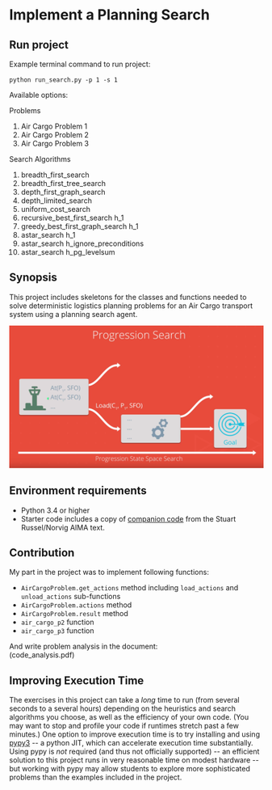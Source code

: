 
# Implement a Planning Search

## Run project
Example terminal command to run project:
```
python run_search.py -p 1 -s 1
```
Available options: <br/>

Problems <br/>
1. Air Cargo Problem 1
2. Air Cargo Problem 2
3. Air Cargo Problem 3

Search Algorithms <br/>
1. breadth_first_search
2. breadth_first_tree_search
3. depth_first_graph_search
4. depth_limited_search
5. uniform_cost_search
6. recursive_best_first_search h_1
7. greedy_best_first_graph_search h_1
8. astar_search h_1
9. astar_search h_ignore_preconditions
10. astar_search h_pg_levelsum


## Synopsis

This project includes skeletons for the classes and functions needed to solve deterministic logistics planning problems for an Air Cargo transport system using a planning search agent.

![Progression air cargo search](images/Progression.PNG)


## Environment requirements
- Python 3.4 or higher
- Starter code includes a copy of [companion code](https://github.com/aimacode) from the Stuart Russel/Norvig AIMA text.  

## Contribution
My part in the project was to implement following functions:
- `AirCargoProblem.get_actions` method including `load_actions` and `unload_actions` sub-functions
- `AirCargoProblem.actions` method
- `AirCargoProblem.result` method
- `air_cargo_p2` function
- `air_cargo_p3` function

And write problem analysis in the document:<br>
(code_analysis.pdf)

## Improving Execution Time

The exercises in this project can take a *long* time to run (from several seconds to a several hours) depending on the heuristics and search algorithms you choose, as well as the efficiency of your own code.  (You may want to stop and profile your code if runtimes stretch past a few minutes.) One option to improve execution time is to try installing and using [pypy3](http://pypy.org/download.html) -- a python JIT, which can accelerate execution time substantially.  Using pypy is *not* required (and thus not officially supported) -- an efficient solution to this project runs in very reasonable time on modest hardware -- but working with pypy may allow students to explore more sophisticated problems than the examples included in the project.
